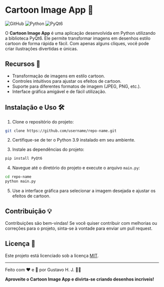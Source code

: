 # Cartoon Image App 🎨

![GitHub](https://img.shields.io/github/license/username/repo-name)
![Python](https://img.shields.io/badge/Python-3.9-blue)
![PyQt6](https://img.shields.io/badge/PyQt6-6.0.3-green)

O **Cartoon Image App** é uma aplicação desenvolvida em Python utilizando a biblioteca PyQt6. Ele permite transformar imagens em desenhos estilo cartoon de forma rápida e fácil. Com apenas alguns cliques, você pode criar ilustrações divertidas e únicas.

## Recursos 🚀

- Transformação de imagens em estilo cartoon.
- Controles intuitivos para ajustar os efeitos de cartoon.
- Suporte para diferentes formatos de imagem (JPEG, PNG, etc.).
- Interface gráfica amigável e de fácil utilização.

## Instalação e Uso 🛠️

1. Clone o repositório do projeto:

```bash
git clone https://github.com/username/repo-name.git
```

2. Certifique-se de ter o Python 3.9 instalado em seu ambiente.

3. Instale as dependências do projeto:

```bash
pip install PyQt6
```

4. Navegue até o diretório do projeto e execute o arquivo `main.py`:

```bash
cd repo-name
python main.py
```

5. Use a interface gráfica para selecionar a imagem desejada e ajustar os efeitos de cartoon.

## Contribuição 💡

Contribuições são bem-vindas! Se você quiser contribuir com melhorias ou correções para o projeto, sinta-se à vontade para enviar um pull request.

## Licença 📄

Este projeto está licenciado sob a licença [MIT](LICENSE).

---

Feito com ❤️ e 🎨 por Gustavo H. J. 👨‍💻

**Aproveite o Cartoon Image App e divirta-se criando desenhos incríveis!**
